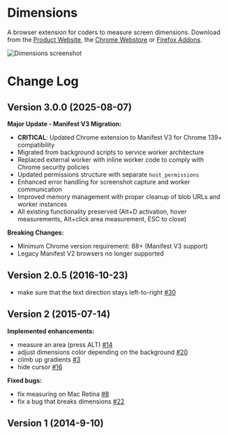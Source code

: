 Dimensions
==========

A browser extension for coders to measure screen dimensions.
Download from the [Product Website](http://felixniklas.com/dimensions/), the [Chrome Webstore](https://chrome.google.com/webstore/detail/dimensions/baocaagndhipibgklemoalmkljaimfdj) or [Firefox Addons](https://addons.mozilla.org/en-US/firefox/addon/dimensions_extension/).

![Dimensions screenshot](/_sources/screenshot.png?raw=true)

Change Log
==========

## Version 3.0.0 (2025-08-07)

**Major Update - Manifest V3 Migration:**

- **CRITICAL**: Updated Chrome extension to Manifest V3 for Chrome 139+ compatibility
- Migrated from background scripts to service worker architecture
- Replaced external worker with inline worker code to comply with Chrome security policies
- Updated permissions structure with separate `host_permissions`
- Enhanced error handling for screenshot capture and worker communication
- Improved memory management with proper cleanup of blob URLs and worker instances
- All existing functionality preserved (Alt+D activation, hover measurements, Alt+click area measurement, ESC to close)

**Breaking Changes:**
- Minimum Chrome version requirement: 88+ (Manifest V3 support)
- Legacy Manifest V2 browsers no longer supported

## Version 2.0.5 (2016-10-23)

- make sure that the text direction stays left-to-right [\#30](https://github.com/mrflix/dimensions/issues/30)

## Version 2 (2015-07-14)

**Implemented enhancements:**

- measure an area (press ALT) [\#14](https://github.com/mrflix/dimensions/issues/14)
- adjust dimensions color depending on the background [\#20](https://github.com/mrflix/dimensions/issues/20)
- climb up gradients [\#3](https://github.com/mrflix/dimensions/issues/3)
- hide cursor [\#16](https://github.com/mrflix/dimensions/issues/16)

**Fixed bugs:**

- fix measuring on Mac Retina [\#8](https://github.com/mrflix/dimensions/issues/8)
- fix a bug that breaks dimensions [\#22](https://github.com/mrflix/dimensions/issues/22)

## Version 1 (2014-9-10)
